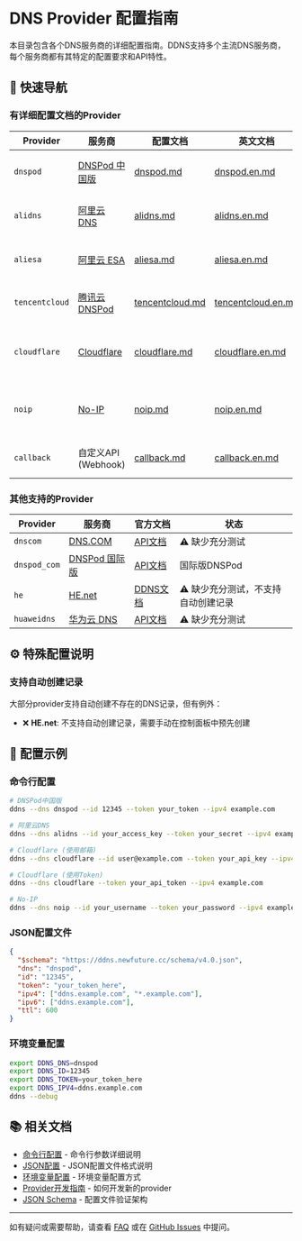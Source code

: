 # DNS Provider 配置指南

本目录包含各个DNS服务商的详细配置指南。DDNS支持多个主流DNS服务商，每个服务商都有其特定的配置要求和API特性。

## 🚀 快速导航

### 有详细配置文档的Provider

| Provider | 服务商 | 配置文档 | 英文文档 | 特点 |
|----------|--------|----------|----------|------|
| `dnspod` | [DNSPod 中国版](https://www.dnspod.cn/) | [dnspod.md](dnspod.md) | [dnspod.en.md](dnspod.en.md) | 国内最大DNS服务商 |
| `alidns` | [阿里云 DNS](https://dns.console.aliyun.com/) | [alidns.md](alidns.md) | [alidns.en.md](alidns.en.md) | 阿里云生态集成 |
| `aliesa` | [阿里云 ESA](https://esa.console.aliyun.com/) | [aliesa.md](aliesa.md) | [aliesa.en.md](aliesa.en.md) | 阿里云边缘安全加速 |
| `tencentcloud` | [腾讯云 DNSPod](https://cloud.tencent.com/product/cns) | [tencentcloud.md](tencentcloud.md) | [tencentcloud.en.md](tencentcloud.en.md) | 腾讯云DNSPod服务 |
| `cloudflare` | [Cloudflare](https://www.cloudflare.com/) | [cloudflare.md](cloudflare.md) | [cloudflare.en.md](cloudflare.en.md) | 全球CDN和DNS服务 |
| `noip` | [No-IP](https://www.noip.com/) | [noip.md](noip.md) | [noip.en.md](noip.en.md) | 流行的动态DNS服务 |
| `callback` | 自定义API (Webhook) | [callback.md](callback.md) | [callback.en.md](callback.en.md) | 自定义HTTP API |

### 其他支持的Provider

| Provider | 服务商 | 官方文档 | 状态 |
|----------|--------|----------|------|
| `dnscom` | [DNS.COM](https://www.dns.com/) | [API文档](https://www.dns.com/member/apiSet) | ⚠️ 缺少充分测试 |
| `dnspod_com` | [DNSPod 国际版](https://www.dnspod.com/) | [API文档](https://www.dnspod.com/docs/info.html) | 国际版DNSPod |
| `he` | [HE.net](https://dns.he.net/) | [DDNS文档](https://dns.he.net/docs.html) | ⚠️ 缺少充分测试，不支持自动创建记录 |
| `huaweidns` | [华为云 DNS](https://www.huaweicloud.com/product/dns.html) | [API文档](https://support.huaweicloud.com/api-dns/) | ⚠️ 缺少充分测试 |

## ⚙️ 特殊配置说明

### 支持自动创建记录

大部分provider支持自动创建不存在的DNS记录，但有例外：

- ❌ **HE.net**: 不支持自动创建记录，需要手动在控制面板中预先创建

<!-- ## 🔧 域名格式支持

### 标准格式

```text
subdomain.example.com
```

### 自定义分隔符格式

支持使用 `~` 或 `+` 分隔子域名和主域名：

```text
subdomain~example.com
subdomain+example.com
``` -->

## 📝 配置示例

### 命令行配置

```bash
# DNSPod中国版
ddns --dns dnspod --id 12345 --token your_token --ipv4 example.com

# 阿里云DNS
ddns --dns alidns --id your_access_key --token your_secret --ipv4 example.com

# Cloudflare (使用邮箱)
ddns --dns cloudflare --id user@example.com --token your_api_key --ipv4 example.com

# Cloudflare (使用Token)
ddns --dns cloudflare --token your_api_token --ipv4 example.com

# No-IP
ddns --dns noip --id your_username --token your_password --ipv4 example.com
```

### JSON配置文件

```json
{
  "$schema": "https://ddns.newfuture.cc/schema/v4.0.json",
  "dns": "dnspod",
  "id": "12345",
  "token": "your_token_here",
  "ipv4": ["ddns.example.com", "*.example.com"],
  "ipv6": ["ddns.example.com"],
  "ttl": 600
}
```

### 环境变量配置

```bash
export DDNS_DNS=dnspod
export DDNS_ID=12345
export DDNS_TOKEN=your_token_here
export DDNS_IPV4=ddns.example.com
ddns --debug
```

## 📚 相关文档

- [命令行配置](../cli.md) - 命令行参数详细说明
- [JSON配置](../json.md) - JSON配置文件格式说明  
- [环境变量配置](../env.md) - 环境变量配置方式
- [Provider开发指南](../dev/provider.md) - 如何开发新的provider
- [JSON Schema](../../schema/v4.0.json) - 配置文件验证架构

---

如有疑问或需要帮助，请查看 [FAQ](../../README.md#FAQ) 或在 [GitHub Issues](https://github.com/NewFuture/DDNS/issues) 中提问。
